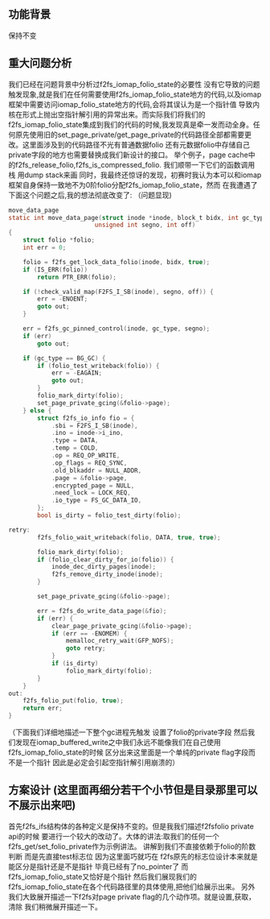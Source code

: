 ## 功能背景
保持不变
## 重大问题分析
我们已经在问题背景中分析过f2fs_iomap_folio_state的必要性 没有它导致的问题触发现象,就是我们在任何需要使用f2fs_iomap_folio_state地方的代码,以及iomap框架中需要访问iomap_folio_state地方的代码,会将其误认为是一个指针值 导致内核在形式上抛出空指针解引用的异常出来。而实际我们将我们的f2fs_iomap_folio_state集成到我们的代码的时候,我发现真是牵一发而动全身。任何原先使用旧的set_page_private/get_page_private的代码路径全部都需要更改。这里面涉及到的代码路径不光有普通数据folio 还有元数据folio中存储自己private字段的地方也需要替换成我们新设计的接口。
举个例子，page cache中的f2fs_release_folio,f2fs_is_compressed_folio. 我们顺带一下它们的函数调用栈 用dump stack来画
同时，我最终还惊讶的发现，初赛时我认为本可以和iomap框架自身保持一致地不为0阶folio分配f2fs_iomap_folio_state，然而 在我遭遇了下面这个问题之后,我的想法彻底改变了:
（问题显现)
```C
move_data_page
static int move_data_page(struct inode *inode, block_t bidx, int gc_type,
						unsigned int segno, int off)
{
	struct folio *folio;
	int err = 0;

	folio = f2fs_get_lock_data_folio(inode, bidx, true);
	if (IS_ERR(folio))
		return PTR_ERR(folio);

	if (!check_valid_map(F2FS_I_SB(inode), segno, off)) {
		err = -ENOENT;
		goto out;
	}

	err = f2fs_gc_pinned_control(inode, gc_type, segno);
	if (err)
		goto out;

	if (gc_type == BG_GC) {
		if (folio_test_writeback(folio)) {
			err = -EAGAIN;
			goto out;
		}
		folio_mark_dirty(folio);
		set_page_private_gcing(&folio->page);
	} else {
		struct f2fs_io_info fio = {
			.sbi = F2FS_I_SB(inode),
			.ino = inode->i_ino,
			.type = DATA,
			.temp = COLD,
			.op = REQ_OP_WRITE,
			.op_flags = REQ_SYNC,
			.old_blkaddr = NULL_ADDR,
			.page = &folio->page,
			.encrypted_page = NULL,
			.need_lock = LOCK_REQ,
			.io_type = FS_GC_DATA_IO,
		};
		bool is_dirty = folio_test_dirty(folio);

retry:
		f2fs_folio_wait_writeback(folio, DATA, true, true);

		folio_mark_dirty(folio);
		if (folio_clear_dirty_for_io(folio)) {
			inode_dec_dirty_pages(inode);
			f2fs_remove_dirty_inode(inode);
		}

		set_page_private_gcing(&folio->page);

		err = f2fs_do_write_data_page(&fio);
		if (err) {
			clear_page_private_gcing(&folio->page);
			if (err == -ENOMEM) {
				memalloc_retry_wait(GFP_NOFS);
				goto retry;
			}
			if (is_dirty)
				folio_mark_dirty(folio);
		}
	}
out:
	f2fs_folio_put(folio, true);
	return err;
}
```
（下面我们详细地描述一下整个gc进程先触发 设置了folio的private字段 然后我们发现在iomap_buffered_write之中我们永远不能像我们在自己使用f2fs_iomap_folio_state的时候 区分出来这里面是一个单纯的private flag字段而不是一个指针 因此是必定会引起空指针解引用崩溃的）
## 方案设计 (这里面再细分若干个小节但是目录那里可以不展示出来吧)
首先f2fs_ifs结构体的各种定义是保持不变的。但是我我们描述f2fsfolio private api的时候
要进行一个较大的改动了。大体的讲法:取我们的任何一个f2fs_get/set_folio_private作为示例讲法。
讲解到我们不直接依赖于folio的阶数判断 而是先直接test标志位 因为这里面巧就巧在 f2fs原先的标志位设计本来就是能区分是指针还是不是指针
毕竟已经有了no_pointer了 而f2fs_iomap_folio_state又恰好是个指针
然后我们展现我们的f2fs_iomap_folio_state在各个代码路径里的具体使用,把他们给展示出来。
另外我们大致展开描述一下f2fs对page private flag的几个动作项。就是设置,获取，清除 我们稍微展开描述一下。
